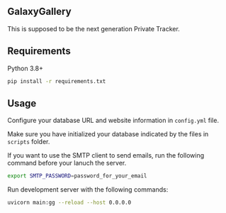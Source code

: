 ## GalaxyGallery

This is supposed to be the next generation Private Tracker.

## Requirements

Python 3.8+

```bash
pip install -r requirements.txt
```

## Usage

Configure your database URL and website information in `config.yml` file.

Make sure you have initialized your database indicated by the files in `scripts` folder.

If you want to use the SMTP client to send emails, run the following command before your lanuch the server.

```bash
export SMTP_PASSWORD=password_for_your_email
```

Run development server with the following commands:

```bash
uvicorn main:gg --reload --host 0.0.0.0
```